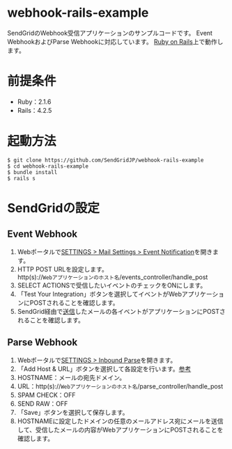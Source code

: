 # webhook-rails-example

SendGridのWebhook受信アプリケーションのサンプルコードです。
Event WebhookおよびParse Webhookに対応しています。
[Ruby on Rails](http://rubyonrails.org/)上で動作します。

# 前提条件
- Ruby：2.1.6
- Rails：4.2.5

# 起動方法
```
$ git clone https://github.com/SendGridJP/webhook-rails-example
$ cd webhook-rails-example
$ bundle install
$ rails s
```

# SendGridの設定
## Event Webhook
1. Webポータルで[SETTINGS > Mail Settings > Event Notification](https://app.sendgrid.com/settings/mail_settings)を開きます。
1. HTTP POST URLを設定します。  
http(s)://`Webアプリケーションのホスト名`/events_controller/handle_post
1. SELECT ACTIONSで受信したいイベントのチェックをONにします。
1. 「Test Your Integration」ボタンを選択してイベントがWebアプリケーションにPOSTされることを確認します。
1. SendGrid経由で[送信](https://sendgrid.com/docs/API_Reference/Web_API/mail.html)したメールの各イベントがアプリケーションにPOSTされることを確認します。

## Parse Webhook
1. Webポータルで[SETTINGS > Inbound Parse](https://app.sendgrid.com/settings/parse)を開きます。
1. 「Add Host & URL」ボタンを選択して各設定を行います。[参考](https://sendgrid.kke.co.jp/blog/?p=827)
  1. HOSTNAME：メールの宛先ドメイン。
  1. URL：http(s)://`Webアプリケーションのホスト名`/parse_controller/handle_post
  1. SPAM CHECK：OFF
  1. SEND RAW：OFF
1. 「Save」ボタンを選択して保存します。
1. HOSTNAMEに設定したドメインの任意のメールアドレス宛にメールを送信して、受信したメールの内容がWebアプリケーションにPOSTされることを確認します。
